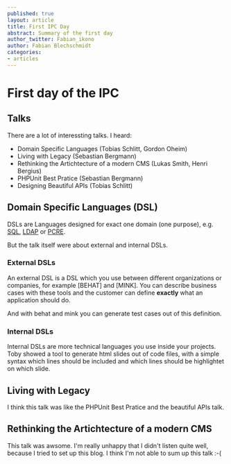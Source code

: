 ```yaml
---
published: true
layout: article
title: First IPC Day
abstract: Summary of the first day
author_twitter: Fabian_ikono
author: Fabian Blechschmidt
categories:
- articles
---
```


# First day of the IPC

## Talks

There are a lot of interessting talks. I heard:

* Domain Specific Languages (Tobias Schlitt, Gordon Oheim)
* Living with Legacy (Sebastian Bergmann)
* Rethinking the Artichtecture of a modern CMS (Lukas Smith, Henri Bergius)
* PHPUnit Best Pratice (Sebastian Bergmann)
* Designing Beautiful APIs (Tobias Schlitt)

## Domain Specific Languages (DSL)

DSLs are Languages designed for exact one domain (one purpose), e.g. [SQL](http://en.wikipedia.org/wiki/SQL), [LDAP](http://en.wikipedia.org/wiki/LDAP#Protocol_overview) or [PCRE](http://en.wikipedia.org/wiki/PCRE).

But the talk itself were about external and internal DSLs.

### External DSLs

An external DSL is a DSL which you use between different organizations or companies, for example [BEHAT] and [MINK]. You can describe business cases with these tools and the customer can define **exactly** what an application should do.

And with behat and mink you can generate test cases out of this definition.

### Internal DSLs

Internal DSLs are more technical languages you use inside your projects. Toby showed a tool to generate html slides out of code files, with a simple syntax which lines should be included and which lines should be highlightet on which slide.

## Living with Legacy

I think this talk was like the PHPUnit Best Pratice and the beautiful APIs talk.


## Rethinking the Artichtecture of a modern CMS

This talk was awsome. I'm really unhappy that I didn't listen quite well, because I tried to set up this blog. I think I'm not able to sum up this talk :-(
